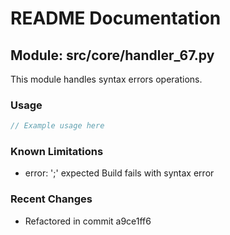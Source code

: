 # README Documentation

## Module: src/core/handler_67.py

This module handles syntax errors operations.

### Usage

```java
// Example usage here
```

### Known Limitations

- error: ';' expected Build fails with syntax error

### Recent Changes

- Refactored in commit a9ce1ff6
